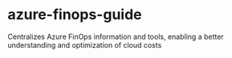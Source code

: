 # azure-finops-guide
Centralizes Azure FinOps information and tools, enabling a better understanding and optimization of cloud costs
